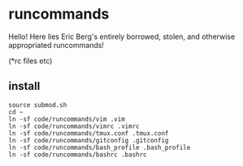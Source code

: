 runcommands
===========

Hello! Here lies Eric Berg's entirely borrowed, stolen, and otherwise
appropriated runcommands!

(\*rc files etc)

install
-------

```
source submod.sh
cd ~
ln -sf code/runcommands/vim .vim
ln -sf code/runcommands/vimrc .vimrc
ln -sf code/runcommands/tmux.conf .tmux.conf
ln -sf code/runcommands/gitconfig .gitconfig
ln -sf code/runcommands/bash_profile .bash_profile
ln -sf code/runcommands/bashrc .bashrc
```
